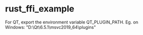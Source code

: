 # rust_ffi_example

For QT, export the environment variable QT_PLUGIN_PATH.
Eg. on Windows: "D:\\Qt\\6.5.1\\msvc2019_64\plugins"
